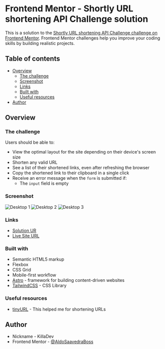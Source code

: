 # Frontend Mentor - Shortly URL shortening API Challenge solution

This is a solution to the [Shortly URL shortening API Challenge challenge on Frontend Mentor](https://www.frontendmentor.io/challenges/url-shortening-api-landing-page-2ce3ob-G). Frontend Mentor challenges help you improve your coding skills by building realistic projects. 

## Table of contents

- [Overview](#overview)
  - [The challenge](#the-challenge)
  - [Screenshot](#screenshot)
  - [Links](#links)
  - [Built with](#built-with)
  - [Useful resources](#useful-resources)
- [Author](#author)

## Overview

### The challenge

Users should be able to:

- View the optimal layout for the site depending on their device's screen size
- Shorten any valid URL
- See a list of their shortened links, even after refreshing the browser
- Copy the shortened link to their clipboard in a single click
- Receive an error message when the `form` is submitted if:
  - The `input` field is empty

### Screenshot

![Desktop 1](./public/screenshots/Desktop1)
![Desktop 2](./public/screenshots/Desktop2)
![Desktop 3](./public/screenshots/Desktop3)


### Links

- [Solution UR](https://github.com/AldoSaavedraBoss/URL-shorting-frontendmentor)
- [Live Site URL](https://github.com/AldoSaavedraBoss/URL-shorting-frontendmentor)


### Built with

- Semantic HTML5 markup
- Flexbox
- CSS Grid
- Mobile-first workflow
- [Astro](https://astro.build/) - framework for building content-driven websites
- [TailwindCSS](https://tailwindcss.com/) - CSS Library

### Useful resources

- [tinyURL](https://tinyurl.com/app) - This helped me for shortening URLs


## Author

- Nickname - KillaDev
- Frontend Mentor - [@AldoSaavedraBoss](https://www.frontendmentor.io/profile/AldoSaavedraBoss)
